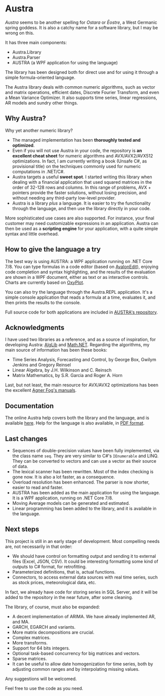 ﻿# Austra

*Austra* seems to be another spelling for *Ostara* or *Ēostre*, a West Germanic spring goddess. It is also a catchy name for a software library, but I may be wrong on this.

It has three main components:
* Austra.Library
* Austra.Parser
* AUSTRA (a WPF application for using the language)

The library has been designed both for direct use and for using it through a simple formula-oriented language.

The Austra library deals with common numeric algorithms, such as vector and matrix operations, efficient dates, Discrete Fourier Transform, and even a Mean Variance Optimizer. It also supports time series, linear regressions, AR models and sundry other things.

## Why Austra?

Why yet another numeric library?
* The managed implementation has been __thoroughly tested and optimized__.
* Even if you will not use Austra in your code, the repository is __an excellent cheat sheet__ for numeric algorithms and AVX/AVX2/AVX512 optimizations. In fact, I am currently writing a book (Unsafe C#, as provisional title) on the techniques commonly used for numeric computations in .NET/C#.
* Austra targets a useful __sweet spot__. I started writing this library when dealing with a financial application that used squared matrices in the order of 32-128 rows and columns. In this range of problems, AVX + pointers provide the faster solutions, without losing precision, and without needing any third-party low-level provider.
* Austra is a library _plus_ a language. It is easier to try the functionality through the language, and then use the library directly in your code.

More sophisticated use cases are also supported. For instance, your final customer may need customizable expressions in an application. Austra can then be used as a __scripting engine__ for your application, with a quite simple syntax and little overhead.

## How to give the language a try

The best way is using AUSTRA: a WPF application running on .NET Core 7/8. You can type formulas in a code editor (based on [AvalonEdit](http://avalonedit.net)), enjoying code completion and syntax highlighting, and the results of the evaluation are shown in a WPF document, either as text or as interactive controls. Charts are currently based on [OxyPlot](https://oxyplot.github.io).

You can also try the language through the Austra.REPL application. It's a simple console application that reads a formula at a time, evaluates it, and then prints the results to the console.

Full source code for both applications are included in [AUSTRA's repository](https://github.com/IanMarteens/austra).
## Acknowledgments

I have used two libraries as a reference, and as a source of inspiration, for developing Austra: [AlgLib](https://www.alglib.net/) and [Math.NET](https://numerics.mathdotnet.com/). Regarding the algorithms, my main source of information has been these books:
* Time Series Analysis, Forecasting and Control, by George Box, Gwilym Jenkins and Gregory Reinsel* Linear Algebra, by J.H. Wilkinson and C. Reinsch
* Matrix Mathematics, by S.R. Garcia and Roger A. Horn

Last, but not least, the main resource for AVX/AVX2 optimizations has been the excellent [Agner Fog's manuals](https://www.agner.org/optimize/).

## Documentation

The online Austra help covers both the library and the language, and is available [here](https://marteens.com/austra/library). Help for the language is also available, in [PDF format](https://marteens.com/austra/austra.pdf).


## Last changes

* Sequences of double-precision values have been fully implemented, via the class name `seq`. They are very similar to C#'s `IEnumerable` and LINQ. They can be converted to vectors and can use a vector as their source of data.
* The lexical scanner has been rewritten. Most of the index checking is gone now. It is also a lot faster, as a consequence.
* Overload resolution has been enhanced. The parser is now shorter, easier to read and faster.
* AUSTRA has been added as the main application for using the language. It is a WPF application, running on .NET Core 7/8.
* Moving Average models can be generated and estimated.
* Linear programming has been added to the library, and it is available in the language.

## Next steps

This project is still in an early stage of development. Most compelling needs are, not necessarily in that order:

* We should have control on formatting output and sending it to external files (Excel, JSON, CSV). It could be interesting formatting some kind of outputs to C# format, for retrofitting.
* Parameterized definitions, that is, actual functions.
* Connectors, to access external data sources with real time series, such as stock prices, meteorological data, etc.

In fact, we already have code for storing series in SQL Server, and it will be added to the repository in the near future, after some cleaning.

The library, of course, must also be expanded:

* A decent implementation of ARIMA. We have already implemented AR, and MA.
* GARCH, EGARCH and variants.
* More matrix decompositions are crucial.
* Complex matrices.
* More transforms.
* Support for 64 bits integers.
* Optional task-based concurrency for big matrices and vectors.
* Sparse matrices.
* It can be useful to allow date homogenization for time series, both by adjusting common ranges and by interpolating missing values.

Any suggestions will be welcomed.

Feel free to use the code as you need.